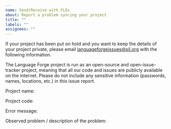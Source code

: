 ```yaml
---
name: Send/Receive with FLEx
about: Report a problem syncing your project
title: ""
labels: ""
assignees: ""
---
```


If your project has been put on hold and you want to keep the details of your project private, please email languageforgeissues@sil.org with the following information.

The Language Forge project is run as an open-source and open-issue-tracker project, meaning that all our code and issues are publicly available on the internet. Please do not include any sensitive information (passwords, names, locations, etc.) in this issue report.

Project name:

Project code:

Error message:

Observed problem / description of the problem:

